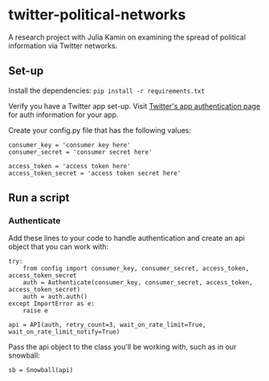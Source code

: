 # twitter-political-networks
A research project with Julia Kamin on examining the spread of political information via Twitter networks.

## Set-up

Install the dependencies:
```pip install -r requirements.txt```

Verify you have a Twitter app set-up. Visit [Twitter's app authentication page](https://apps.twitter.com/) for auth information for your app.

Create your config.py file that has the following values:
```
consumer_key = 'consumer key here'
consumer_secret = 'consumer secret here'

access_token = 'access token here'
access_token_secret = 'access token secret here'
```

## Run a script

### Authenticate

Add these lines to your code to handle authentication and create an api object that you can work with:
```
try:
	from config import consumer_key, consumer_secret, access_token, access_token_secret
	auth = Authenticate(consumer_key, consumer_secret, access_token, access_token_secret)
	auth = auth.auth()
except ImportError as e:
	raise e

api = API(auth, retry_count=3, wait_on_rate_limit=True, wait_on_rate_limit_notify=True)
```

Pass the api object to the class you'll be working with, such as in our snowball:
```
sb = Snowball(api)
```